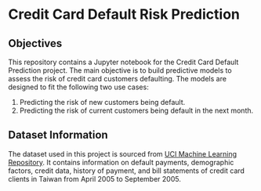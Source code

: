 # Credit Card Default Risk Prediction

## Objectives

This repository contains a Jupyter notebook for the Credit Card Default Prediction project. The main objective is to build predictive models to assess the risk of credit card customers defaulting. The models are designed to fit the following two use cases:

1. Predicting the risk of new customers being default.
2. Predicting the risk of current customers being default in the next month.

## Dataset Information

The dataset used in this project is sourced from [UCI Machine Learning Repository](https://archive.ics.uci.edu/dataset/350/default+of+credit+card+clients). It contains information on default payments, demographic factors, credit data, history of payment, and bill statements of credit card clients in Taiwan from April 2005 to September 2005.

